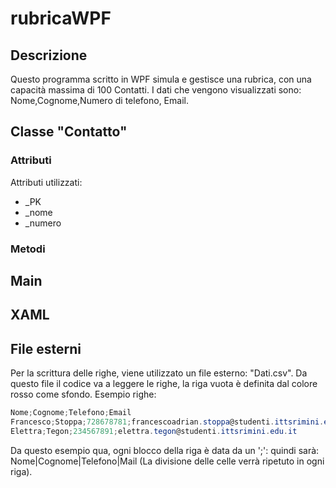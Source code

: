 # rubricaWPF
## Descrizione 
Questo programma scritto in WPF simula e gestisce una rubrica, con una capacità massima di 100 Contatti. I dati che vengono visualizzati sono: Nome,Cognome,Numero di telefono, Email.
## Classe "Contatto"

### Attributi
Attributi utilizzati:
* _PK
* _nome
* _numero

### Metodi

## Main

## XAML

## File esterni
Per la scrittura delle righe, viene utilizzato un file esterno: "Dati.csv". Da questo file il codice va a leggere le righe, la riga vuota è definita dal colore rosso come sfondo.
Esempio righe:
``` c#
Nome;Cognome;Telefono;Email
Francesco;Stoppa;728678781;francescoadrian.stoppa@studenti.ittsrimini.edu.it
Elettra;Tegon;234567891;elettra.tegon@studenti.ittsrimini.edu.it
```
Da questo esempio qua, ogni blocco della riga è data da un ';': quindi sarà: Nome|Cognome|Telefono|Mail (La divisione delle celle verrà ripetuto in ogni riga).


